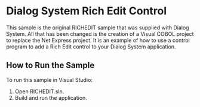 # Dialog System Rich Edit Control

This sample is the original RICHEDIT sample that was supplied with Dialog System.
All that has been changed is the creation of a Visual COBOL project to replace
the Net Express project. It is an example of how to use a
control program to add a Rich Edit control to your Dialog System application.

## How to Run the Sample

To run this sample in Visual Studio:

1. Open RICHEDIT.sln.
2. Build and run the application.
